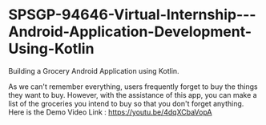 # SPSGP-94646-Virtual-Internship---Android-Application-Development-Using-Kotlin

Building a Grocery Android Application using Kotlin.

As we can't remember everything, users frequently forget to buy the things they want to buy. However, with the assistance of this app, you can make a list of the groceries you intend to buy so that you don't forget anything.
Here is the Demo Video Link : <a>https://youtu.be/4dqXCbaVopA</a>

